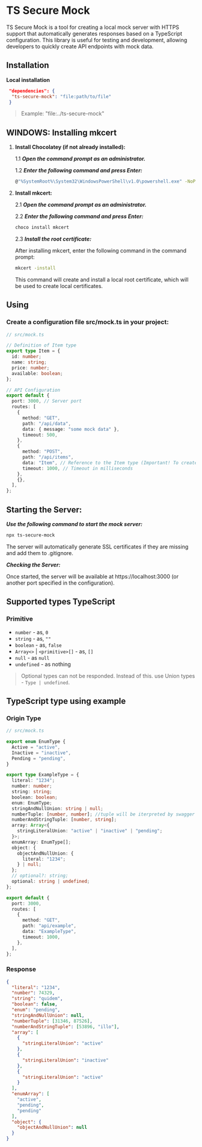 # TS Secure Mock

TS Secure Mock is a tool for creating a local mock server with HTTPS support that automatically generates responses based on a TypeScript configuration. This library is useful for testing and development, allowing developers to quickly create API endpoints with mock data.

## Installation

**Local installation**

```package.json
 "dependencies": {
  "ts-secure-mock": "file:path/to/file"
 }
```

> Example: "file:../ts-secure-mock"

## WINDOWS: Installing mkcert

1. **Install Chocolatey (if not already installed):**

   1.1 **_Open the command prompt as an administrator._**

   1.2 **_Enter the following command and press Enter:_**

   ```bash
   @"%SystemRoot%\System32\WindowsPowerShell\v1.0\powershell.exe" -NoProfile -InputFormat None -ExecutionPolicy Bypass -Command "iex ((New-Object System.Net.WebClient).DownloadString('https://chocolatey.org/install.ps1'))" && SET "PATH=%PATH%;%ALLUSERSPROFILE%\chocolatey\bin"
   ```

2. **Install mkcert:**

   2.1 **_Open the command prompt as an administrator._**

   2.2 **_Enter the following command and press Enter:_**

   ```bash
   choco install mkcert
   ```

   2.3 **_Install the root certificate:_**

   After installing mkcert, enter the following command in the command prompt:

   ```bash
   mkcert -install
   ```

   This command will create and install a local root certificate, which will be used to create local certificates.

## Using

### Create a configuration file src/mock.ts in your project:

```typescript
// src/mock.ts

// Definition of Item type
export type Item = {
  id: number;
  name: string;
  price: number;
  available: boolean;
};

// API Configuration
export default {
  port: 3000, // Server port
  routes: [
    {
      method: "GET",
      path: "/api/data",
      data: { message: "some mock data" },
      timeout: 500,
    },
    {
      method: "POST",
      path: "/api/items",
      data: "Item", // Reference to the Item type (Important! To create responses based on types, their names must match.)
      timeout: 1000, // Timeout in milliseconds
    },
    {},
  ],
};
```

## **Starting the Server:**

**_Use the following command to start the mock server:_**

```bash
npx ts-secure-mock
```

The server will automatically generate SSL certificates if they are missing and add them to .gitignore.

**_Checking the Server:_**

Once started, the server will be available at https://localhost:3000 (or another port specified in the configuration).

## Supported types TypeScript

### Primitive

- `number` - as, `0`
- `string` - as, `""`
- `boolean` - as, `false`
- `Array<>` | `<primitive>[]` - as, `[]`
- `null` - as `null`
- `undefined` - as nothing

> Optional types can not be responded.
> Instead of this. use Union types - `Type | undefined`.

## TypeScript type using example

### Origin Type

```typescript
// src/mock.ts

export enum EnumType {
  Active = "active",
  Inactive = "inactive",
  Pending = "pending",
}

export type ExampleType = {
  literal: "1234";
  number: number;
  string: string;
  boolean: boolean;
  enum: EnumType;
  stringAndNullUnion: string | null;
  numberTuple: [number, number]; //tuple will be iterpreted by swagger as {[index]: value}
  numberAndStringTuple: [number, string];
  array: Array<{
    stringLiteralUnion: "active" | "inactive" | "pending";
  }>;
  enumArray: EnumType[];
  object: {
    objectAndNullUnion: {
      literal: "1234";
    } | null;
  };
  // optional?: string;
  optional: string | undefined;
};

export default {
  port: 3000,
  routes: [
    {
      method: "GET",
      path: "api/example",
      data: "ExampleType",
      timeout: 1000,
    },
  ],
};
```

### Response

```JSON
{
  "literal": "1234",
  "number": 74329,
  "string": "quidem",
  "boolean": false,
  "enum": "pending",
  "stringAndNullUnion": null,
  "numberTuple": [31346, 87526],
  "numberAndStringTuple": [53896, "illo"],
  "array": [
    {
      "stringLiteralUnion": "active"
    },
    {
      "stringLiteralUnion": "inactive"
    },
    {
      "stringLiteralUnion": "active"
    }
  ],
  "enumArray": [
    "active",
    "pending",
    "pending"
  ],
  "object": {
    "objectAndNullUnion": null
  }
}
```
